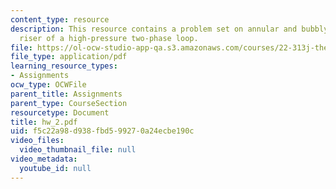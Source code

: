 ```yaml
---
content_type: resource
description: This resource contains a problem set on annular and bubbly flow in the
  riser of a high-pressure two-phase loop.
file: https://ol-ocw-studio-app-qa.s3.amazonaws.com/courses/22-313j-thermal-hydraulics-in-power-technology-spring-2007/f5c22a98d938fbd599270a24ecbe190c_hw_2.pdf
file_type: application/pdf
learning_resource_types:
- Assignments
ocw_type: OCWFile
parent_title: Assignments
parent_type: CourseSection
resourcetype: Document
title: hw_2.pdf
uid: f5c22a98-d938-fbd5-9927-0a24ecbe190c
video_files:
  video_thumbnail_file: null
video_metadata:
  youtube_id: null
---
```

